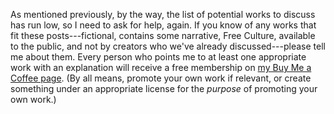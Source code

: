 As mentioned previously, by the way, the list of potential works to discuss has run low, so I need to ask for help, again.  If you know of any works that fit these posts---fictional, contains some narrative, Free Culture, available to the public, and not by creators who we've already discussed---please tell me about them.  Every person who points me to at least one appropriate work with an explanation will receive a free membership on [my Buy Me a Coffee page](https://buymeacoffee.com/jcolag).  (By all means, promote your own work if relevant, or create something under an appropriate license for the *purpose* of promoting your own work.)
